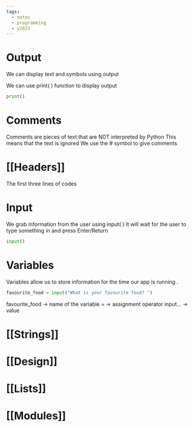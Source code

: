 ```yaml
---
tags:
  - notes
  - programming
  - y2023
---
```

# Output
We can display text and symbols using output

We can use print( ) function to display output

```python
print()
```

# Comments
Comments are pieces of text that are NOT interpreted by Python 
This means that the text is ignored
We use the # symbol to give comments 

# [[Headers]]

The first three lines of codes

# Input
We grab information from the user using input( )
It will wait for the user to type something in and press Enter/Return

```python
input()
```

# Variables 
Variables allow us to store information for the time our app is running .

```python
favourite_food = input("What is your favourite food? ")
```

favourite_food -> name of the variable
= -> assignment operator
input... -> value

# [[Strings]]

# [[Design]]

# [[Lists]]

# [[Modules]]
